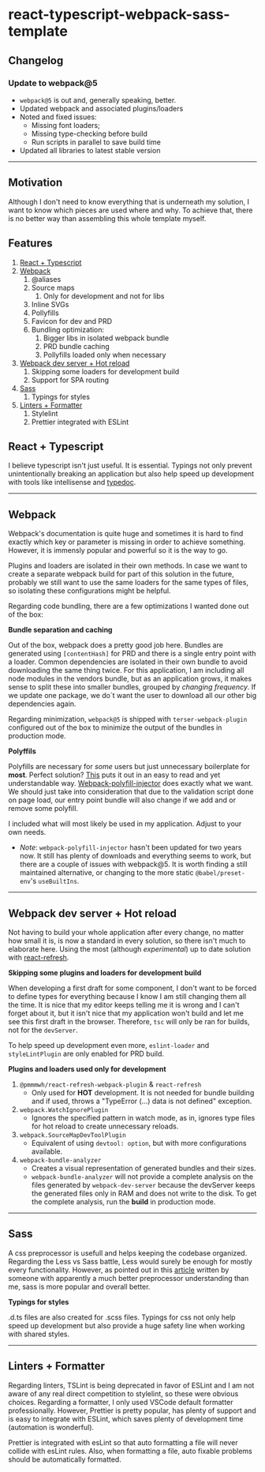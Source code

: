 # react-typescript-webpack-sass-template

## Changelog

### Update to webpack@5

-   `webpack@5` is out and, generally speaking, better.
-   Updated webpack and associated plugins/loaders
-   Noted and fixed issues:
    -   Missing font loaders;
    -   Missing type-checking before build
    -   Run scripts in parallel to save build time
-   Updated all libraries to latest stable version

---

## Motivation

Although I don't need to know everything that is underneath my solution, I want to know which pieces are used where and why. To achieve that, there is no better way than assembling this whole template myself.

## Features

1.  [React + Typescript](#react--typescript)
2.  [Webpack](#webpack)
    1.  @aliases
    2.  Source maps
        1. Only for development and not for libs
    3.  Inline SVGs
    4.  Pollyfills
    5.  Favicon for dev and PRD
    6.  Bundling optimization:
        1. Bigger libs in isolated webpack bundle
        2. PRD bundle caching
        3. Pollyfills loaded only when necessary
3.  [Webpack dev server + Hot reload](#webpack-dev-server--hot-reload)
    1. Skipping some loaders for development build
    2. Support for SPA routing
4.  [Sass](#sass)
    1.  Typings for styles
5.  [Linters + Formatter](#linters--formatter)
    1. Stylelint
    2. Prettier integrated with ESLint

## React + Typescript

I believe typescript isn't just useful. It is essential.
Typings not only prevent unintentionally breaking an application but also help speed up development with tools like intellisense and [typedoc](https://typedoc.org/guides/doccomments/).

---

## Webpack

Webpack's documentation is quite huge and sometimes it is hard to find exactly which key or parameter is missing in order to achieve something. However, it is immensly popular and powerful so it is the way to go.

Plugins and loaders are isolated in their own methods. In case we want to create a separate webpack build for part of this solution in the future, probably we still want to use the same loaders for the same types of files, so isolating these configurations might be helpful.

Regarding code bundling, there are a few optimizations I wanted done out of the box:

**Bundle separation and caching**

Out of the box, webpack does a pretty good job here.
Bundles are generated using `[contentHash]` for PRD and there is a single entry point with a loader.
Common dependencies are isolated in their own bundle to avoid downloading the same thing twice.
For this application, I am including all node modules in the vendors bundle, but as an application grows, it makes sense to split these into smaller bundles, grouped by _changing frequency_. If we update one package, we do´t want the user to download all our other big dependencies again.

Regarding minimization, `webpack@5` is shipped with `terser-webpack-plugin` configured out of the box to minimize the output of the bundles in production mode.

**Polyffils**

Polyfills are necessary for _some_ users but just unnecessary boilerplate for **most**.
Perfect solution? [This](https://medium.com/hackernoon/polyfills-everything-you-ever-wanted-to-know-or-maybe-a-bit-less-7c8de164e423) puts it out in an easy to read and yet understandable way. [Webpack-polyfill-injector](https://www.npmjs.com/package/webpack-polyfill-injector) does exactly what we want.
We should just take into consideration that due to the validation script done on page load, our entry point bundle will also change if we add and or remove some polyfill.

I included what will most likely be used in my application. Adjust to your own needs.

-   _Note_: `webpack-polyfill-injector` hasn't been updated for two years now. It still has plenty of downloads and everything seems to work, but there are a couple of issues with webpack@5. It is worth finding a still maintained alternative, or changing to the more static `@babel/preset-env`'s `useBuiltIns`.

---

## Webpack dev server + Hot reload

Not having to build your whole application after every change, no matter how small it is, is now a standard in every solution, so there isn't much to elaborate here. Using the most (although _experimental_) up to date solution with [react-refresh](https://github.com/pmmmwh/react-refresh-webpack-plugin).

**Skipping some plugins and loaders for development build**

When developing a first draft for some component, I don't want to be forced to define types for everything because I know I am still changing them all the time. It is nice that my editor keeps telling me it is wrong and I can't forget about it, but it isn't nice that my application won't build and let me see this first draft in the browser. Therefore, `tsc` will only be ran for builds, not for the `devServer`.

To help speed up development even more, `eslint-loader` and `styleLintPlugin` are only enabled for PRD build.

**Plugins and loaders used only for development**

1. `@pmmmwh/react-refresh-webpack-plugin` & `react-refresh`
    - Only used for **HOT** development. It is not needed for bundle building and if used, throws a "TypeError (...) data is not defined" exception.
2. `webpack.WatchIgnorePlugin`
    - Ignores the specified pattern in watch mode, as in, ignores type files for hot reload to create unnecessary reloads.
3. `webpack.SourceMapDevToolPlugin`
    - Equivalent of using `devtool: option`, but with more configurations available.
4. `webpack-bundle-analyzer`
    - Creates a visual representation of generated bundles and their sizes.
    - `webpack-bundle-analyzer` will not provide a complete analysis on the files generated by `webpack-dev-server` because the devServer keeps the generated files only in RAM and does not write to the disk. To get the complete analysis, run the **build** in production mode.

---

## Sass

A css preprocessor is usefull and helps keeping the codebase organized.
Regarding the Less vs Sass battle, Less would surely be enough for mostly every functionality. However, as pointed out in this [article](https://css-tricks.com/sass-vs-less/) written by someone with apparently a much better preprocessor understanding than me, sass is more popular and overall better.

**Typings for styles**

.d.ts files are also created for .scss files.
Typings for css not only help speed up development but also provide a huge safety line when working with shared styles.

---

## Linters + Formatter

Regarding linters, TSLint is being deprecated in favor of ESLint and I am not aware of any real direct competition to stylelint, so these were obvious choices.
Regarding a formatter, I only used VSCode default formatter professionally. However, Prettier is pretty popular, has plenty of support and is easy to integrate with ESLint, which saves plenty of development time (automation is wonderful).

Prettier is integrated with esLint so that auto formatting a file will never collide with esLint rules. Also, when formatting a file, auto fixable problems should be automatically formatted.
